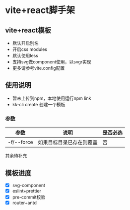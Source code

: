 # vite+react脚手架

## vite+react模板
- 默认开启别名
- 开启css modules
- 默认使用less
- 支持svg做component使用，以svgr实现
- 更多请参考vite.config配置

## 使用说明
- 暂未上传到npm，本地使用运行npm link
- kk-cli create <projectName> 创建一个模板
### 参数
| 参数         | 说明           | 是否必选 |
|------------|--------------|------|
| -f/--force | 如果目标目录已存在则覆盖 | 否    |
其余待补充

## 模板进度
- [x] svg-component
- [x] eslint+prettier
- [x] pre-commit校验
- [x] router+antd
